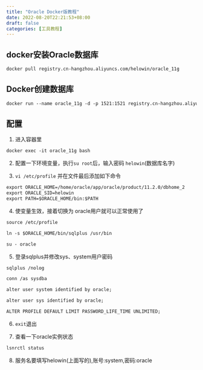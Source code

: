 ```yaml
---
title: "Oracle Docker版教程"
date: 2022-08-20T22:21:53+08:00
draft: false
categories: [工具教程]
---
```

## docker安装Oracle数据库

```dockerfile
docker pull registry.cn-hangzhou.aliyuncs.com/helowin/oracle_11g
```

## Docker创建数据库

```dockerfile
docker run --name oracle_11g -d -p 1521:1521 registry.cn-hangzhou.aliyuncs.com/helowin/oracle_11g
```
## 配置

1. 进入容器里

```dockerfile
docker exec -it oracle_11g bash
```

2. 配置一下环境变量，执行`su root`后，输入密码 `helowin`(数据库名字)

3. `vi /etc/profile` 并在文件最后添加如下命令

```dockerfile
export ORACLE_HOME=/home/oracle/app/oracle/product/11.2.0/dbhome_2
export ORACLE_SID=helowin
export PATH=$ORACLE_HOME/bin:$PATH
```

4. 使变量生效，接着切换为 oracle用户就可以正常使用了

```dockerfile
source /etc/profile

ln -s $ORACLE_HOME/bin/sqlplus /usr/bin

su - oracle

```

5. 登录sqlplus并修改sys、system用户密码

```dockerfile
sqlplus /nolog

conn /as sysdba

alter user system identified by oracle;

alter user sys identified by oracle;

ALTER PROFILE DEFAULT LIMIT PASSWORD_LIFE_TIME UNLIMITED;

```

6. `exit`退出

7. 查看一下oracle实例状态

```dockerfile
lsnrctl status
```

8. 服务名要填写helowin(上面写的),账号:system,密码:oracle
